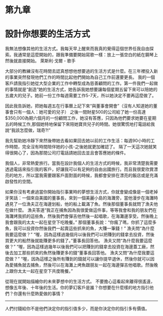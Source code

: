 # 第九章

# 設計你想要的生活方式

我無法想像其他的生活方式。我每天早上醒來而我真的覺得這個世界任我自由探索。我通常是這麼開始的，跟我準備要開始寫歌一樣：放上一張空白的紙在鋼琴上然後就直接開始。
萊斯利·戈爾 - 歌手

大部分的教練沒有花時間去認真想想他想要過的生活方式是什麼。在三年裡投入新的事業突然發現他們工作的時間比起他們開始為自己工作前還要更長。
我的一個客戶請我指引她從大型企業的工作中轉型成為慈善顧問的工作。第一件我們一起做的事情就是“創造”她的生活方式，她告訴我她想要讓每個星期五留下來可以陪她的五歲大的兒子。她前一份工作每週需要工作5-7天，所以她決定不要再這麼做了。

因此我告訴她，把她每週五在行事曆上記下來“與董事會開會”（沒有人知道她的董事會只有一個人：她可愛的兒子）
之後一間財星500的公司給了她一份高達 $350,000為期六個月的一份顧問工作，她沒有答應，只因為他們要求她要在星期五的時候工作,那個她特地保留下來陪她寶貝兒子的時間。她很驚慌地打電話給我說“我該怎麼做，瑞奇?!”

我先幫助她冷靜下來然後帶她去看如果回去她以前的工作生活：每週90小時的工作時間，完全沒有時間陪伴她的小孩-之後她就更加確認了。 隔了一天這次她就笑得很開心了，因為那間公司打電話請她回去並且會答應她的條件。

我個人，非常熱愛旅行。當我在設計我個人的生活方式的時候，我非常清楚我需要透過電話來指引我的客戶，好讓我可以有足夠的自由出國旅行。而且我很愛欣賞漂亮的地方，所以當我需要跟客戶面對面的時候，我都會安排在漂亮的飯店或是充滿啟發性的空間。

如果你沒有考慮過當你開始指引事業時的夢想生活方式，你就會變成像是一個老掉牙笑話：一個來自美國的董事長，來到一個美麗小島的海灘旁，當他漫步在海灘時遇見了一位漁夫正在海邊划船，他的船上載滿了魚。然後那個董事長就問了漁夫他在做什麼。
漁夫答道“我正在捕魚因為我很愛做這件事，等等我會和我的朋友們在海灘烤我抓的這些魚，然後我們會彈吉他然後一起唱歌，在海灘邊享受。然後晚上我會跟我的太太一起在星空下吃晚餐。”
那個董事長說：“你瘋了嗎，你抓了這麼多魚，我可以投資你然後我們一起賣這些抓來的魚，大賺一筆錢！”
漁夫問“為什麼我要這麼做？”
“喔，因為這樣過幾個月以後我們可以把賺到的錢拿去投資，然後買更大的船然後就能賺更多的錢了。”董事長回答他。
漁夫又問“為什麼我要這麼做？”
“喔，因為這樣過幾年以後我們可以把賺到的錢拿去投資在海邊蓋工廠，然後去加工那些抓來的魚然後賺更多的錢“董事長回答他。
漁夫又問“為什麼我要這麼做？”
“喔，因為這樣之後所有賺到的錢就可以讓你提早退休，然後你就可以因為愛捕魚就去捕魚，然後可以在海灘上烤魚跟朋友一起在海邊彈吉他唱歌。然後晚上跟你太太一起在星空下共度晚餐。”

從現在就開始描繪你的未來夢想中的生活方式。
不要擔心這看起來離得很遙遠，想像五年後、十年後的生活。你的夢幻客戶是誰？你想要在什麼樣的地方指引他們？你還有什麼熱愛做的事情？


****
人們付錢給你不是他們決定你的指引值多少，而是你決定你的指引多有價值。
